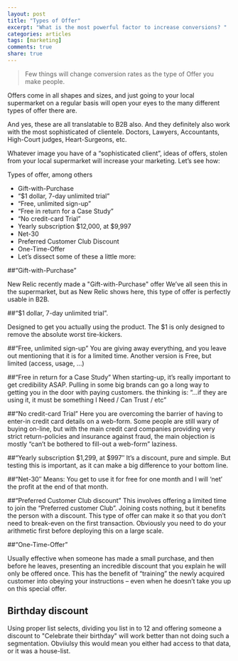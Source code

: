 ```yaml
---
layout: post
title: "Types of Offer"
excerpt: "What is the most powerful factor to increase conversions? "
categories: articles
tags: [marketing]
comments: true
share: true
---
```


> Few things will change conversion rates as the type of Offer you make people.

Offers come in all shapes and sizes, and just going to your local supermarket on a regular basis will open your eyes to the many different types of offer there are.

And yes, these are all translatable to B2B also. And they definitely also work with the most sophisticated of clientele. Doctors, Lawyers, Accountants, High-Court judges, Heart-Surgeons, etc.

Whatever image you have of a “sophisticated client”, ideas of offers, stolen from your local supermarket will increase your marketing. Let’s see how:

Types of offer, among others

*   Gift-with-Purchase
*   “$1 dollar, 7-day unlimited trial”
*	“Free, unlimited sign-up”
*	“Free in return for a Case Study”
*	“No credit-card Trial”
*	Yearly subscription $12,000, at $9,997
*	Net-30
*	Preferred Customer Club Discount
*	One-Time-Offer
*	Let’s dissect some of these a little more:

##“Gift-with-Purchase”

New Relic recently made  a "Gift-with-Purchase" offer
We’ve all seen this in the supermarket, but as New Relic shows here, this type of offer is perfectly usable in B2B.


##“$1 dollar, 7-day unlimited trial”.

Designed to get you actually using the product. The $1 is only designed to remove the absolute worst tire-kickers.

##“Free, unlimited sign-up”
You are giving away everything, and you leave out mentioning that it is for a limited time. Another version is Free, but limited (access, usage, …)

##“Free in return for a Case Study”
When starting-up, it’s really important to get credibility ASAP. Pulling in some big brands can go a long way to getting you in the door with paying customers. the thinking is: “…if they are using it, it must be something I Need / Can Trust / etc”

##“No credit-card Trial”
Here you are overcoming the barrier of having to enter-in credit card details on a web-form. Some people are still wary of buying on-line, but with the main credit card companies providing very strict return-policies and insurance against fraud, the main objection is mostly “can’t be bothered to fill-out a web-form” laziness.

##“Yearly subscription $1,299, at $997″
It’s a discount, pure and simple. But testing this is important, as it can make a big difference to your bottom line.

##“Net-30″
Means: You get to use it for free for one month and I will ‘net’ the profit at the end of that month.

##“Preferred Customer Club discount”
This involves offering a limited time to join the “Preferred customer Club”. Joining costs nothing, but it benefits the person with a discount.
This type of offer can make it so that you don’t need to break-even on the first transaction. Obviously you need to do your arithmetic first before deploying this on a large scale.

##“One-Time-Offer”

Usually effective when someone has made a small purchase, and then before he leaves, presenting an incredible discount that you explain he will only be offered once. This has the benefit of “training” the newly acquired customer into obeying your instructions – even when he doesn’t take you up on this special offer.

## Birthday discount
Using proper list selects, dividing you list in to 12 and offering someone a discount to "Celebrate their birthday" will work better than not doing such a segmentation. Obviiulsy this would mean you either had access to that data, or it was a house-list.
